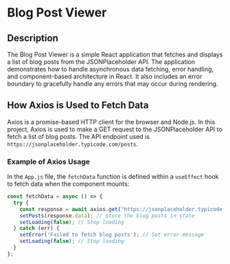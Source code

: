 # Blog Post Viewer

## Description
The Blog Post Viewer is a simple React application that fetches and displays a list of blog posts from the JSONPlaceholder API. The application demonstrates how to handle asynchronous data fetching, error handling, and component-based architecture in React. It also includes an error boundary to gracefully handle any errors that may occur during rendering.

## How Axios is Used to Fetch Data
Axios is a promise-based HTTP client for the browser and Node.js. In this project, Axios is used to make a GET request to the JSONPlaceholder API to fetch a list of blog posts. The API endpoint used is `https://jsonplaceholder.typicode.com/posts`.

### Example of Axios Usage
In the `App.js` file, the `fetchData` function is defined within a `useEffect` hook to fetch data when the component mounts:

```javascript
const fetchData = async () => {
  try {
    const response = await axios.get("https://jsonplaceholder.typicode.com/posts");
    setPosts(response.data); // Store the blog posts in state
    setLoading(false); // Stop loading
  } catch (err) {
    setError('Failed to fetch blog posts'); // Set error message
    setLoading(false); // Stop loading
  }
};

